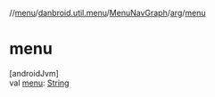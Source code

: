 //[menu](../../../../index.md)/[danbroid.util.menu](../../index.md)/[MenuNavGraph](../index.md)/[arg](index.md)/[menu](menu.md)

# menu

[androidJvm]\
val [menu](menu.md): [String](https://kotlinlang.org/api/latest/jvm/stdlib/kotlin/-string/index.html)
